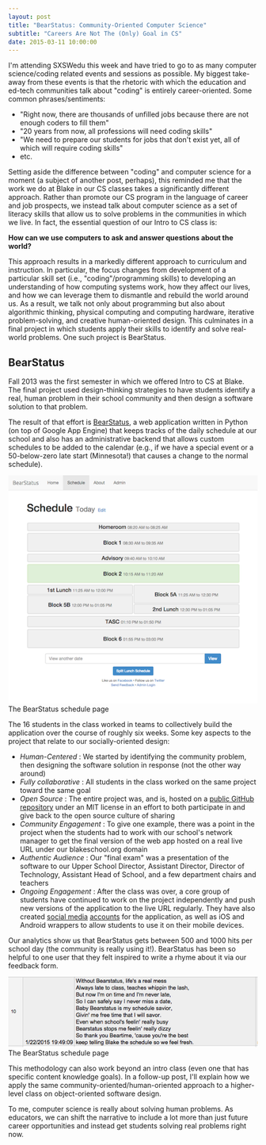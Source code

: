 ```yaml
---
layout: post
title: "BearStatus: Community-Oriented Computer Science"
subtitle: "Careers Are Not The (Only) Goal in CS"
date: 2015-03-11 10:00:00
---
```


I'm attending SXSWedu this week and have tried to go to as many computer science/coding related events and sessions as possible. My biggest take-away from these events is that the rhetoric with which the education and ed-tech communities talk about "coding" is entirely career-oriented. Some common phrases/sentiments:

- "Right now, there are thousands of unfilled jobs because there are not enough coders to fill them"
- "20 years from now, all professions will need coding skills"
- "We need to prepare our students for jobs that don't exist yet, all of which will require coding skills"
- etc.

Setting aside the difference between "coding" and computer science for a moment (a subject of another post, perhaps), this reminded me that the work we do at Blake in our CS classes takes a significantly different approach. Rather than promote our CS program in the language of career and job prospects, we instead talk about computer science as a set of literacy skills that allow us to solve problems in the communities in which we live. In fact, the essential question of our Intro to CS class is:

**How can we use computers to ask and answer questions about the world?**

This approach results in a markedly different approach to curriculum and instruction. In particular, the focus changes from development of a particular skill set (i.e., "coding"/programming skills) to developing an understanding of how computing systems work, how they affect our lives, and how we can leverage them to dismantle and rebuild the world around us. As a result, we talk not only about programming but also about algorithmic thinking, physical computing and computing hardware, iterative problem-solving, and creative human-oriented design. This culminates in a final project in which students apply their skills to identify and solve real-world problems. One such project is BearStatus.

## BearStatus

Fall 2013 was the first semester in which we offered Intro to CS at Blake. The final project used design-thinking strategies to have students identify a real, human problem in their school community and then design a software solution to that problem.

The result of that effort is [BearStatus](http://bearstatus.blakeschool.org/), a web application written in Python (on top of Google App Engine) that keeps tracks of the daily schedule at our school and also has an administrative backend that allows custom schedules to be added to the calendar (e.g., if we have a special event or a 50-below-zero late start (Minnesota!) that causes a change to the normal schedule).

<div class="tweet">
  <div class="tweet-embed">
<img alt="BearStatus Schedule Page" src="/img/2015-03-11-bearstatus_sched_page.png" >
  </div>
  <div class="tweet-caption">
    <div class="tweet-caption-content">
      The BearStatus schedule page
    </div>
  </div>
</div>

The 16 students in the class worked in teams to collectively build the application over the course of roughly six weeks. Some key aspects to the project that relate to our socially-oriented design:

- *Human-Centered* : We started by identifying the community problem, then designing the software solution in response (not the other way around)
- *Fully collaborative* : All students in the class worked on the same project toward the same goal
- *Open Source* : The entire project was, and is, hosted on a [public GitHub repository](https://github.com/shickey/BearStatus) under an MIT license in an effort to both participate in and give back to the open source culture of sharing
- *Community Engagement* : To give one example, there was a point in the project when the students had to work with our school's network manager to get the final version of the web app hosted on a real live URL under our blakeschool.org domain
- *Authentic Audience* : Our "final exam" was a presentation of the software to our Upper School Director, Assistant Director, Director of Technology, Assistant Head of School, and a few department chairs and teachers
- *Ongoing Engagement* : After the class was over, a core group of students have continued to work on the project independently and push new versions of the application to the live URL regularly. They have also created [social media](https://twitter.com/Bear__Status) [accounts](https://www.facebook.com/bearstatus) for the application, as well as iOS and Android wrappers to allow students to use it on their mobile devices.

Our analytics show us that BearStatus gets between 500 and 1000 hits per school day (the community is really using it!). BearStatus has been so helpful to one user that they felt inspired to write a rhyme about it via our feedback form.

<div class="tweet">
  <div class="tweet-embed">
<img alt="BearStatus Rhymes" src="/img/2015-03-11-bearstatus_rhyme.png" >
  </div>
  <div class="tweet-caption">
    <div class="tweet-caption-content">
      The BearStatus schedule page
    </div>
  </div>
</div>

This methodology can also work beyond an intro class (even one that has specific content knowledge goals). In a follow-up post, I'll explain how we apply the same community-oriented/human-oriented approach to a higher-level class on object-oriented software design.

To me, computer science is really about solving human problems. As educators, we can shift the narrative to include a lot more than just future career opportunities and instead get students solving real problems right now.
